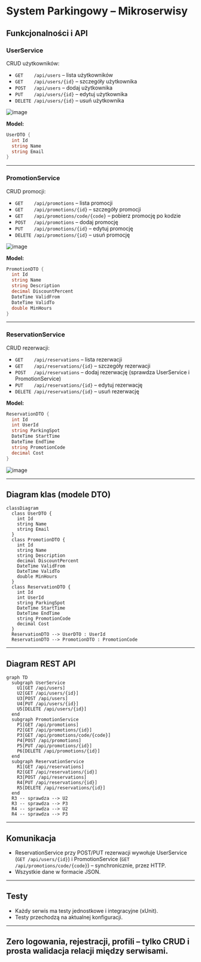 # System Parkingowy – Mikroserwisy

## Funkcjonalności i API

### UserService
CRUD użytkowników:
- `GET    /api/users` – lista użytkowników
- `GET    /api/users/{id}` – szczegóły użytkownika
- `POST   /api/users` – dodaj użytkownika
- `PUT    /api/users/{id}` – edytuj użytkownika
- `DELETE /api/users/{id}` – usuń użytkownika

![image](https://github.com/user-attachments/assets/c1035e0c-8b36-445f-9775-1a3d407ff719)



**Model:**
```csharp
UserDTO {
  int Id
  string Name
  string Email
}
```

---

### PromotionService
CRUD promocji:
- `GET    /api/promotions` – lista promocji
- `GET    /api/promotions/{id}` – szczegóły promocji
- `GET    /api/promotions/code/{code}` – pobierz promocję po kodzie
- `POST   /api/promotions` – dodaj promocję
- `PUT    /api/promotions/{id}` – edytuj promocję
- `DELETE /api/promotions/{id}` – usuń promocję

![image](https://github.com/user-attachments/assets/a7061beb-7993-400d-aeec-8720b5bb81f7)


**Model:**
```csharp
PromotionDTO {
  int Id
  string Name
  string Description
  decimal DiscountPercent
  DateTime ValidFrom
  DateTime ValidTo
  double MinHours
}
```

---

### ReservationService
CRUD rezerwacji:
- `GET    /api/reservations` – lista rezerwacji
- `GET    /api/reservations/{id}` – szczegóły rezerwacji
- `POST   /api/reservations` – dodaj rezerwację (sprawdza UserService i PromotionService)
- `PUT    /api/reservations/{id}` – edytuj rezerwację
- `DELETE /api/reservations/{id}` – usuń rezerwację

**Model:**
```csharp
ReservationDTO {
  int Id
  int UserId
  string ParkingSpot
  DateTime StartTime
  DateTime EndTime
  string PromotionCode
  decimal Cost
}
```
![image](https://github.com/user-attachments/assets/d4229d01-498b-4bca-8ab6-c157ac14f1a6)

---

## Diagram klas (modele DTO)
```mermaid
classDiagram
  class UserDTO {
    int Id
    string Name
    string Email
  }
  class PromotionDTO {
    int Id
    string Name
    string Description
    decimal DiscountPercent
    DateTime ValidFrom
    DateTime ValidTo
    double MinHours
  }
  class ReservationDTO {
    int Id
    int UserId
    string ParkingSpot
    DateTime StartTime
    DateTime EndTime
    string PromotionCode
    decimal Cost
  }
  ReservationDTO --> UserDTO : UserId
  ReservationDTO --> PromotionDTO : PromotionCode
```

---

## Diagram REST API
```mermaid
graph TD
  subgraph UserService
    U1[GET /api/users]
    U2[GET /api/users/{id}]
    U3[POST /api/users]
    U4[PUT /api/users/{id}]
    U5[DELETE /api/users/{id}]
  end
  subgraph PromotionService
    P1[GET /api/promotions]
    P2[GET /api/promotions/{id}]
    P3[GET /api/promotions/code/{code}]
    P4[POST /api/promotions]
    P5[PUT /api/promotions/{id}]
    P6[DELETE /api/promotions/{id}]
  end
  subgraph ReservationService
    R1[GET /api/reservations]
    R2[GET /api/reservations/{id}]
    R3[POST /api/reservations]
    R4[PUT /api/reservations/{id}]
    R5[DELETE /api/reservations/{id}]
  end
  R3 -- sprawdza --> U2
  R3 -- sprawdza --> P3
  R4 -- sprawdza --> U2
  R4 -- sprawdza --> P3
```

---

## Komunikacja
- ReservationService przy POST/PUT rezerwacji wywołuje UserService (`GET /api/users/{id}`) i PromotionService (`GET /api/promotions/code/{code}`) – synchronicznie, przez HTTP.
- Wszystkie dane w formacie JSON.

---

## Testy
- Każdy serwis ma testy jednostkowe i integracyjne (xUnit).
- Testy przechodzą na aktualnej konfiguracji.

---

## Zero logowania, rejestracji, profili – tylko CRUD i prosta walidacja relacji między serwisami. 

